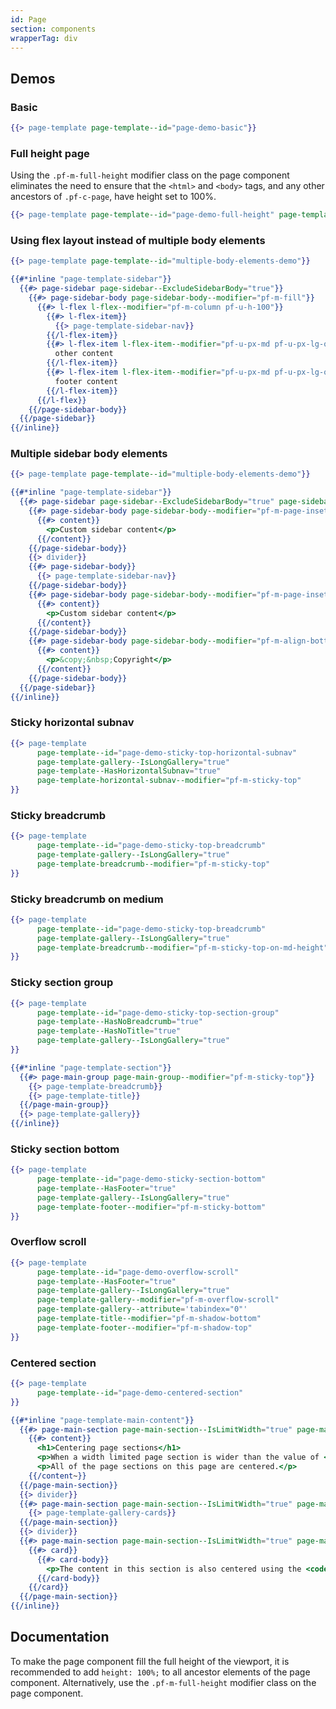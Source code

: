```yaml
---
id: Page
section: components
wrapperTag: div
---
```


## Demos

### Basic
```hbs isFullscreen
{{> page-template page-template--id="page-demo-basic"}}
```

### Full height page
Using the `.pf-m-full-height` modifier class on the page component eliminates the need to ensure that the `<html>` and `<body>` tags, and any other ancestors of `.pf-c-page`, have height set to 100%.
```hbs isFullscreen isBeta
{{> page-template page-template--id="page-demo-full-height" page-template--modifier="pf-m-full-height"}}
```

### Using flex layout instead of multiple body elements
```hbs isFullscreen
{{> page-template page-template--id="multiple-body-elements-demo"}}

{{#*inline "page-template-sidebar"}}
  {{#> page-sidebar page-sidebar--ExcludeSidebarBody="true"}}
    {{#> page-sidebar-body page-sidebar-body--modifier="pf-m-fill"}}
      {{#> l-flex l-flex--modifier="pf-m-column pf-u-h-100"}}
        {{#> l-flex-item}}
          {{> page-template-sidebar-nav}}
        {{/l-flex-item}}
        {{#> l-flex-item l-flex-item--modifier="pf-u-px-md pf-u-px-lg-on-xl"}}
          other content
        {{/l-flex-item}}
        {{#> l-flex-item l-flex-item--modifier="pf-u-px-md pf-u-px-lg-on-xl pf-u-mt-auto"}}
          footer content
        {{/l-flex-item}}
      {{/l-flex}}
    {{/page-sidebar-body}}
  {{/page-sidebar}}
{{/inline}}
```

### Multiple sidebar body elements
```hbs isFullscreen
{{> page-template page-template--id="multiple-body-elements-demo"}}

{{#*inline "page-template-sidebar"}}
  {{#> page-sidebar page-sidebar--ExcludeSidebarBody="true" page-sidebar--modifier="pf-m-expanded"}}
    {{#> page-sidebar-body page-sidebar-body--modifier="pf-m-page-insets"}}
      {{#> content}}
        <p>Custom sidebar content</p>
      {{/content}}
    {{/page-sidebar-body}}
    {{> divider}}
    {{#> page-sidebar-body}}
      {{> page-template-sidebar-nav}}
    {{/page-sidebar-body}}
    {{#> page-sidebar-body page-sidebar-body--modifier="pf-m-page-insets"}}
      {{#> content}}
        <p>Custom sidebar content</p>
      {{/content}}
    {{/page-sidebar-body}}
    {{#> page-sidebar-body page-sidebar-body--modifier="pf-m-align-bottom pf-m-page-insets"}}
      {{#> content}}
        <p>&copy;&nbsp;Copyright</p>
      {{/content}}
    {{/page-sidebar-body}}
  {{/page-sidebar}}
{{/inline}}
```

### Sticky horizontal subnav
```hbs isFullscreen
{{> page-template
      page-template--id="page-demo-sticky-top-horizontal-subnav"
      page-template-gallery--IsLongGallery="true"
      page-template--HasHorizontalSubnav="true"
      page-template-horizontal-subnav--modifier="pf-m-sticky-top"
}}
```

### Sticky breadcrumb
```hbs isFullscreen
{{> page-template
      page-template--id="page-demo-sticky-top-breadcrumb"
      page-template-gallery--IsLongGallery="true"
      page-template-breadcrumb--modifier="pf-m-sticky-top"
}}
```

### Sticky breadcrumb on medium
```hbs isFullscreen
{{> page-template
      page-template--id="page-demo-sticky-top-breadcrumb"
      page-template-gallery--IsLongGallery="true"
      page-template-breadcrumb--modifier="pf-m-sticky-top-on-md-height"
}}
```

### Sticky section group
```hbs isFullscreen
{{> page-template
      page-template--id="page-demo-sticky-top-section-group"
      page-template--HasNoBreadcrumb="true"
      page-template--HasNoTitle="true"
      page-template-gallery--IsLongGallery="true"
}}

{{#*inline "page-template-section"}}
  {{#> page-main-group page-main-group--modifier="pf-m-sticky-top"}}
    {{> page-template-breadcrumb}}
    {{> page-template-title}}
  {{/page-main-group}}
  {{> page-template-gallery}}
{{/inline}}
```

### Sticky section bottom
```hbs isFullscreen
{{> page-template
      page-template--id="page-demo-sticky-section-bottom"
      page-template--HasFooter="true"
      page-template-gallery--IsLongGallery="true"
      page-template-footer--modifier="pf-m-sticky-bottom"
}}
```

### Overflow scroll
```hbs isFullscreen
{{> page-template
      page-template--id="page-demo-overflow-scroll"
      page-template--HasFooter="true"
      page-template-gallery--IsLongGallery="true"
      page-template-gallery--modifier="pf-m-overflow-scroll"
      page-template-gallery--attribute='tabindex="0"'
      page-template-title--modifier="pf-m-shadow-bottom"
      page-template-footer--modifier="pf-m-shadow-top"
}}
```

### Centered section
```hbs isFullscreen
{{> page-template
      page-template--id="page-demo-centered-section"
}}

{{#*inline "page-template-main-content"}}
  {{#> page-main-section page-main-section--IsLimitWidth="true" page-main-section--modifier="pf-m-align-center pf-m-light"}}
    {{#> content}}
      <h1>Centering page sections</h1>
      <p>When a width limited page section is wider than the value of <code>--pf-c-page--section--m-limit-width--MaxWidth</code>, the section will be centered in the main section.</p>
      <p>All of the page sections on this page are centered.</p>
    {{/content~}}
  {{/page-main-section}}
  {{> divider}}
  {{#> page-main-section page-main-section--IsLimitWidth="true" page-main-section--modifier="pf-m-align-center"}}
    {{> page-template-gallery-cards}}
  {{/page-main-section}}
  {{> divider}}
  {{#> page-main-section page-main-section--IsLimitWidth="true" page-main-section--modifier="pf-m-align-center pf-u-text-align-center"}}
    {{#> card}}
      {{#> card-body}}
        <p>The content in this section is also centered using the <code>.pf-u-text-align-center</code> utility class.</p>
      {{/card-body}}
    {{/card}}
  {{/page-main-section}}
{{/inline}}
```

## Documentation
To make the page component fill the full height of the viewport, it is recommended to add `height: 100%;` to all ancestor elements of the page component. Alternatively, use the `.pf-m-full-height` modifier class on the page component.
